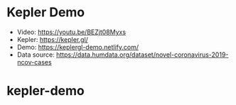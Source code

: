# Kepler Demo

- Video: https://youtu.be/BEZjt08Myxs
- Kepler: https://kepler.gl/
- Demo: https://keplergl-demo.netlify.com/
- Data source: https://data.humdata.org/dataset/novel-coronavirus-2019-ncov-cases
# kepler-demo

